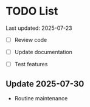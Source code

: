 # TODO List

Last updated: 2025-07-23

- [ ] Review code
- [ ] Update documentation
- [ ] Test features


## Update 2025-07-30
- Routine maintenance

<!-- Last updated: 2025-08-06 -->